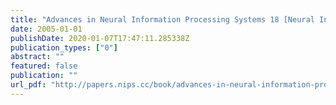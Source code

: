 ```yaml
---
title: "Advances in Neural Information Processing Systems 18 [Neural Information Processing Systems, NIPS 2005, December 5-8, 2005, Vancouver, British Columbia, Canada]"
date: 2005-01-01
publishDate: 2020-01-07T17:47:11.285338Z
publication_types: ["0"]
abstract: ""
featured: false
publication: ""
url_pdf: "http://papers.nips.cc/book/advances-in-neural-information-processing-systems-18-2005"
---
```



